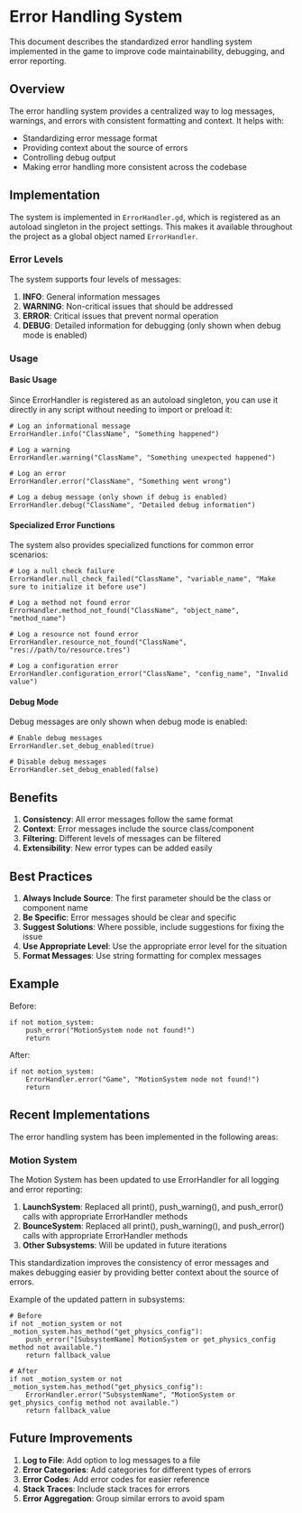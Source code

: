 # Error Handling System

This document describes the standardized error handling system implemented in the game to improve code maintainability, debugging, and error reporting.

## Overview

The error handling system provides a centralized way to log messages, warnings, and errors with consistent formatting and context. It helps with:

- Standardizing error message format
- Providing context about the source of errors
- Controlling debug output
- Making error handling more consistent across the codebase

## Implementation

The system is implemented in `ErrorHandler.gd`, which is registered as an autoload singleton in the project settings. This makes it available throughout the project as a global object named `ErrorHandler`.

### Error Levels

The system supports four levels of messages:

1. **INFO**: General information messages
2. **WARNING**: Non-critical issues that should be addressed
3. **ERROR**: Critical issues that prevent normal operation
4. **DEBUG**: Detailed information for debugging (only shown when debug mode is enabled)

### Usage

#### Basic Usage

Since ErrorHandler is registered as an autoload singleton, you can use it directly in any script without needing to import or preload it:

```gdscript
# Log an informational message
ErrorHandler.info("ClassName", "Something happened")

# Log a warning
ErrorHandler.warning("ClassName", "Something unexpected happened")

# Log an error
ErrorHandler.error("ClassName", "Something went wrong")

# Log a debug message (only shown if debug is enabled)
ErrorHandler.debug("ClassName", "Detailed debug information")
```

#### Specialized Error Functions

The system also provides specialized functions for common error scenarios:

```gdscript
# Log a null check failure
ErrorHandler.null_check_failed("ClassName", "variable_name", "Make sure to initialize it before use")

# Log a method not found error
ErrorHandler.method_not_found("ClassName", "object_name", "method_name")

# Log a resource not found error
ErrorHandler.resource_not_found("ClassName", "res://path/to/resource.tres")

# Log a configuration error
ErrorHandler.configuration_error("ClassName", "config_name", "Invalid value")
```

#### Debug Mode

Debug messages are only shown when debug mode is enabled:

```gdscript
# Enable debug messages
ErrorHandler.set_debug_enabled(true)

# Disable debug messages
ErrorHandler.set_debug_enabled(false)
```

## Benefits

1. **Consistency**: All error messages follow the same format
2. **Context**: Error messages include the source class/component
3. **Filtering**: Different levels of messages can be filtered
4. **Extensibility**: New error types can be added easily

## Best Practices

1. **Always Include Source**: The first parameter should be the class or component name
2. **Be Specific**: Error messages should be clear and specific
3. **Suggest Solutions**: Where possible, include suggestions for fixing the issue
4. **Use Appropriate Level**: Use the appropriate error level for the situation
5. **Format Messages**: Use string formatting for complex messages

## Example

Before:
```gdscript
if not motion_system:
    push_error("MotionSystem node not found!")
    return
```

After:
```gdscript
if not motion_system:
    ErrorHandler.error("Game", "MotionSystem node not found!")
    return
```

## Recent Implementations

The error handling system has been implemented in the following areas:

### Motion System

The Motion System has been updated to use ErrorHandler for all logging and error reporting:

1. **LaunchSystem**: Replaced all print(), push_warning(), and push_error() calls with appropriate ErrorHandler methods
2. **BounceSystem**: Replaced all print(), push_warning(), and push_error() calls with appropriate ErrorHandler methods
3. **Other Subsystems**: Will be updated in future iterations

This standardization improves the consistency of error messages and makes debugging easier by providing better context about the source of errors.

Example of the updated pattern in subsystems:

```gdscript
# Before
if not _motion_system or not _motion_system.has_method("get_physics_config"):
    push_error("[SubsystemName] MotionSystem or get_physics_config method not available.")
    return fallback_value

# After
if not _motion_system or not _motion_system.has_method("get_physics_config"):
    ErrorHandler.error("SubsystemName", "MotionSystem or get_physics_config method not available.")
    return fallback_value
```

## Future Improvements

1. **Log to File**: Add option to log messages to a file
2. **Error Categories**: Add categories for different types of errors
3. **Error Codes**: Add error codes for easier reference
4. **Stack Traces**: Include stack traces for errors
5. **Error Aggregation**: Group similar errors to avoid spam
